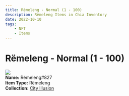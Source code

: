 ```yaml
---
title: Rëmeleng - Normal (1 - 100)
description: Rëmeleng Items in Chia Inventory
date: 2022-10-10
tags:
    - NFT
    - Items
---
```


# Rëmeleng - Normal (1 - 100)
<div class="item_thumbnail">
<img loading="lazy" src="https://okkeabjmsui23bavacxpee6h2qjjmtga3zozp4olycqu2wxwrana.arweave.net/cpRABSyVEa2EFQCu8hPH1BKWTMDeXZfxy8ChTVr2iBo"><br/>
<div><strong>Name:</strong> Rëmeleng#827</div>
<div><strong>Item Type:</strong> Rëmeleng</div>
<div><strong>Collection:</strong> <a href="https://www.spacescan.io/xch/nft/collection/col1lend2dcn558km4wcwta4xnkfv3xpcmlp9kyt0m909emvfxechlyqdl5ndg">City Illusion</a></div>
</div>

